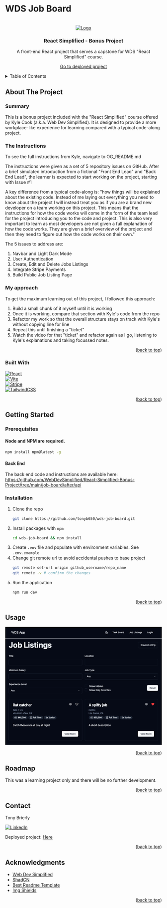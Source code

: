# WDS Job Board
<a id="readme-top"></a>
<!-- PROJECT LOGO -->
<br />
<div align="center">
  <a href="https://courses.webdevsimplified.com/">
    <img src="https://courses.webdevsimplified.com/content-assets/public/eyJhbGciOiJIUzI1NiJ9.eyJvYmplY3Rfa2V5IjoiY2IxbHg1eHJ4YXNvMnlocGl3cjg3cnUyamlteCIsImRvbWFpbiI6ImNvdXJzZXMud2ViZGV2c2ltcGxpZmllZC5jb20ifQ.sih852orbsVSqbH_Ks85JUnpFSN_KbXaS39KKMM_WhM" alt="Logo" width="80" >
  </a>

  <h3 align="center">React Simplified - Bonus Project </h3>

  <p align="center">
  A front-end React project that serves a capstone for WDS "React Simplified" course. 

  [Go to deployed project](https://wds-job-board-client.onrender.com)
  </p>
</div>


<!-- TABLE OF CONTENTS -->
<details>
  <summary>Table of Contents</summary>
  <ol>
    <li>
      <a href="#about-the-project">About The Project</a>
      <ul>
        <li><a href="#built-with">Built With</a></li>
      </ul>
    </li>
    <li>
      <a href="#getting-started">Getting Started</a>
      <ul>
        <li><a href="#prerequisites">Prerequisites</a></li>
        <li><a href="#installation">Installation</a></li>
      </ul>
    </li>
    <li><a href="#usage">Usage</a></li>
    <li><a href="#roadmap">Roadmap</a></li>
    <li><a href="#contact">Contact</a></li>
    <li><a href="#acknowledgments">Acknowledgments</a></li>
  </ol>
</details>



<!-- ABOUT THE PROJECT -->
## About The Project
### Summary
This is a bonus project included with the "React Simplified" course offered by Kyle Cook (a.k.a. Web Dev Simplified). It is designed to provide a more workplace-like experience for learning compared with a typical code-along project.
### The Instructions
To see the full instructions from Kyle, navigate to OG_README.md

The instructions were given as a set of 5 repository issues on GitHub. After a brief simulated introduction from a fictional "Front End Lead" and "Back End Lead", the learner is expected to start working on the project, starting with Issue #1 

A key difference from a typical code-along is: "how things will be explained about the existing code. Instead of me laying out everything you need to know about the project I will instead treat you as if you are a brand new developer on a team working on this project. This means that the instructions for how the code works will come in the form of the team lead for the project introducing you to the code and project. This is also very important to learn as most developers are not given a full explanation of how the code works. They are given a brief overview of the project and then they need to figure out how the code works on their own."

The 5 issues to address are:
1. Navbar and Light Dark Mode
2. User Authentication
3. Create, Edit and Delete Jobs Listings
4. Integrate Stripe Payments
5. Build Public Job Listing Page

### My approach
To get the maximum learning out of this project, I followed this approach:
1) Build a small chunk of it myself until it is working
2) Once it is working, compare that section with Kyle's code from the repo
3) Refactor my work so that the overall structure stays on track with Kyle's without copying line for line
4) Repeat this until finishing a "ticket"
5) Watch the video for that "ticket" and refactor again as I go, listening to Kyle's explanations and taking focussed notes.

<p align="right">(<a href="#readme-top">back to top</a>)</p>

### Built With
[![React][React.js]][React-url]\
[![Vite][Vite.dev]][Vite-url]\
[![Stripe][Stripe.com]][Stripe-url]\
[![TailwindCSS][TailwindCSS.com]][Tailwind-url]


<p align="right">(<a href="#readme-top">back to top</a>)</p>



<!-- GETTING STARTED -->
## Getting Started

### Prerequisites

#### Node and NPM are required.
  ```sh
  npm install npm@latest -g
  ```

#### Back End
The back end code and instructions are available here: https://github.com/WebDevSimplified/React-Simplified-Bonus-Project/tree/main/job-board/after/api

### Installation
1. Clone the repo
   ```sh
   git clone https://github.com/tonyb650/wds-job-board.git
   ```
2. Install packages with `npm`
   ```sh
   cd wds-job-board && npm install
   ```
3. Create `.env` file and populate with environment variables. See `.env.example`
4. Change git remote url to avoid accidental pushes to base project
   ```sh
   git remote set-url origin github_username/repo_name
   git remote -v # confirm the changes
   ```
5. Run the application
   ```sh
   npm run dev
   ```

<p align="right">(<a href="#readme-top">back to top</a>)</p>



<!-- USAGE EXAMPLES -->
## Usage

![Public Job Listings Screen Shot][public-job-listings-screenshot]

<p align="right">(<a href="#readme-top">back to top</a>)</p>



<!-- ROADMAP -->
## Roadmap

This was a learning project only and there will be no further development.

<p align="right">(<a href="#readme-top">back to top</a>)</p>


<!-- CONTACT -->
## Contact

Tony Brierly

[![LinkedIn][linkedin-shield]][linkedin-url]

Deployed project: [Here](https://wds-job-board-client.onrender.com)

<p align="right">(<a href="#readme-top">back to top</a>)</p>



<!-- ACKNOWLEDGMENTS -->
## Acknowledgments
* [Web Dev Simplified](https://courses.webdevsimplified.com/)
* [ShadCN](https://ui.shadcn.com/)
* [Best Readme Template](https://github.com/othneildrew/Best-README-Template)
* [Img Shields](https://shields.io)

<p align="right">(<a href="#readme-top">back to top</a>)</p>



<!-- MARKDOWN LINKS & IMAGES -->
<!-- https://www.markdownguide.org/basic-syntax/#reference-style-links -->

[public-job-listings-screenshot]: public/public_job_listings_screenshot.png

[linkedin-shield]: https://img.shields.io/badge/-LinkedIn-black.svg?style=for-the-badge&logo=linkedin&colorB=555
[linkedin-url]: https://linkedin.com/in/tony-brierly

[React.js]: https://img.shields.io/badge/React-20232A?style=for-the-badge&logo=react&logoColor=61DAFB
[React-url]: https://reactjs.org/

[Vite.dev]: https://img.shields.io/badge/Vite-35495E?style=for-the-badge&logo=vite&logoColor=8280ff
[Vite-url]: https://vite.dev/

[Stripe.com]: https://img.shields.io/badge/Stripe-20232A?style=for-the-badge&logo=stripe&logoColor=635BFF
[Stripe-url]: https://stripe.com/

[TailwindCSS.com]: https://img.shields.io/badge/tailwindcss-041f30?style=for-the-badge&logo=tailwindcss&logoColor=00bcff
[Tailwind-url]: https://tailwindcss.com
